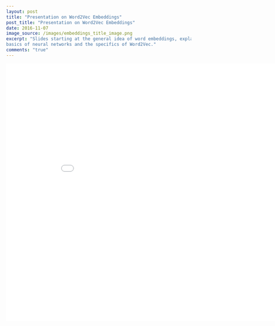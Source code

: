 ```yaml
---
layout: post
title: "Presentation on Word2Vec Embeddings"
post_title: "Presentation on Word2Vec Embeddings"
date: 2016-11-07
image_source: /images/embeddings_title_image.png
excerpt: "Slides starting at the general idea of word embeddings, explaining the
basics of neural networks and the specifics of Word2Vec."
comments: "true"
---
```

<embed src="/resources/word-embeddings.pdf" width="900px" height="700px" />
